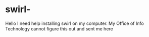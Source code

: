 # swirl-
Hello I need help installing swirl on my computer.  My Office of Info Technology cannot figure this out and sent me here 
